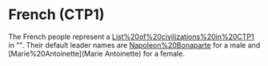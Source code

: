 # French (CTP1)

The French people represent a [List%20of%20civilizations%20in%20CTP1](civilization) in "". Their default leader names are [Napoleon%20Bonaparte](Napolean) for a male and [Marie%20Antoinette](Marie Antoinette) for a female.